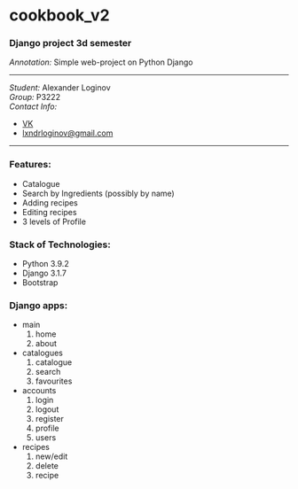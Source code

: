 # cookbook_v2
### Django project 3d semester
*Annotation:* Simple web-project on Python Django
***
*Student:* Alexander Loginov  
*Group:* P3222  
*Contact Info:*
* [VK](http://vk.com/idallogan)
* lxndrloginov@gmail.com  
***
### Features:
* Catalogue
* Search by Ingredients (possibly by name)
* Adding recipes
* Editing recipes
* 3 levels of Profile

### Stack of Technologies:
* Python 3.9.2
* Django 3.1.7
* Bootstrap

### Django apps:
* main
  1. home
  1. about
* catalogues
  1. catalogue
  1. search
  2. favourites
* accounts
  1. login
  2. logout
  3. register
  4. profile
  5. users
* recipes
  1. new/edit
  1. delete
  1. recipe

